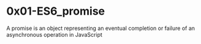# 0x01-ES6_promise

A promise is an object representing an eventual completion or failure of an asynchronous operation in JavaScript
